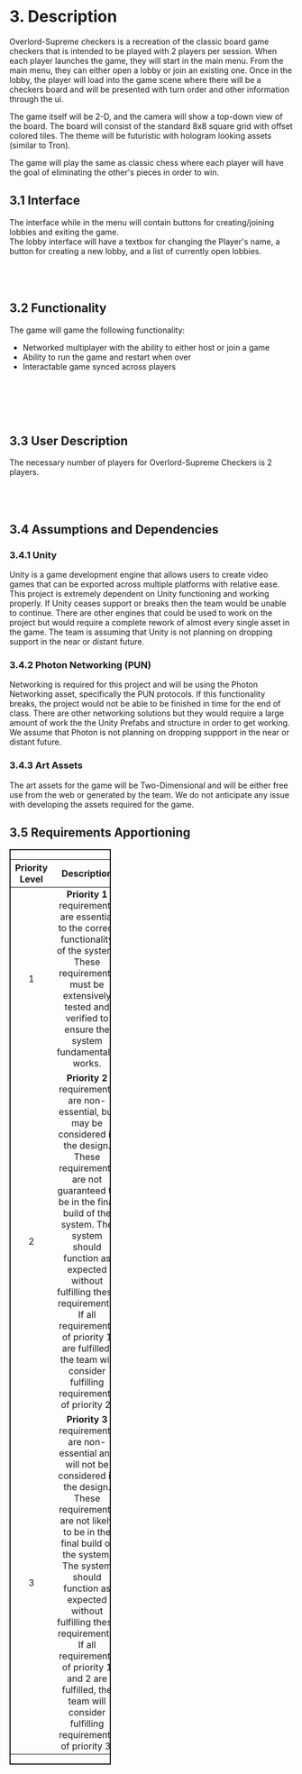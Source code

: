 # 3. Description
Overlord-Supreme checkers is a recreation of the classic board game checkers that is intended to be played with 2 players per session. When each player launches the game, they will start in the main menu. From the main menu, they can either open a lobby or join an existing one. Once in the lobby, the player will load into the game scene where there will be a checkers board and will be presented with turn order and other information through the ui.

<div id = figure1 style="text-align:center">

<!-- ![placeholdergamescreen](placeholdergamescreen.png) -->

<!-- **Figure 1:** Player's View of the main menu screen (mockup) -->
</div>

The game itself will be 2-D, and the camera will show a top-down view of the board. The board will consist of the standard 8x8 square grid with offset colored tiles. The theme will be futuristic with hologram looking assets (similar to Tron).

<div id = figure2 style="text-align:center">

<!-- ![placeholderstyleguide](placeholderstyleguide.png) -->

<!-- **Figure 2:**  style mockup -->
</div>

The game will play the same as classic chess where each player will have the goal of eliminating the other's pieces in order to win.

## 3.1 Interface
The interface while in the menu will contain buttons for creating/joining lobbies and exiting the game.<br />
The lobby interface will have a textbox for changing the Player's name, a button for creating a new lobby, and a list of currently open lobbies.
<br />
<br />
<br />
<br />

## 3.2 Functionality
The game will game the following functionality:
- Networked multiplayer with the ability to either host or join a game
- Ability to run the game and restart when over
- Interactable game synced across players

<br />
<br />
<br />
<br />

## 3.3 User Description
The necessary number of players for Overlord-Supreme Checkers is 2 players. 
<br />
<br />
<br />
<br />

## 3.4 Assumptions and Dependencies
### 3.4.1 Unity
Unity is a game development engine that allows users to create video games that can be exported across multiple platforms with relative ease. This project is extremely dependent on Unity functioning and working properly. If Unity ceases support or breaks then the team would be unable to continue. There are other engines that could be used to work on the project but would require a complete rework of almost every single asset in the game. The team is assuming that Unity is not planning on dropping support in the near or distant future.

### 3.4.2 Photon Networking (PUN)
Networking is required for this project and will be using the Photon Networking asset, specifically the PUN protocols. If this functionality breaks, the project would not be able to be finished in time for the end of class. There are other networking solutions but they would require a large amount of work the the Unity Prefabs and structure in order to get working. We assume that Photon is not planning on dropping suppport in the near or distant future.

### 3.4.3 Art Assets
The art assets for the game will be Two-Dimensional and will be either free use from the web or generated by the team. We do not anticipate any issue with developing the assets required for the game.

## 3.5 Requirements Apportioning
<div id = "PriorityTable" style="width:35%; border:2px solid">

| Priority Level | Description |
|:--------------:|:-----------:|
| 1 | **Priority 1** requirements are essential to the correct functionality of the system. These requirements must be extensively tested and verified to ensure the system fundamentally works. |
| 2 | **Priority 2** requirements are non-essential, but may be considered in the design. These requirements are not guaranteed to be in the final build of the system. The system should function as expected without fulfilling these requirements. If all requirements of priority 1 are fulfilled, the team will consider fulfilling requirements of priority 2. |
| 3 | **Priority 3** requirements are non-essential and will not be considered in the design. These requirements are not likely to be in the final build of the system. The system should function as expected without fulfilling these requirements. If all requirements of priority 1 and 2 are fulfilled, the team will consider fulfilling requirements of priority 3.

</div>

